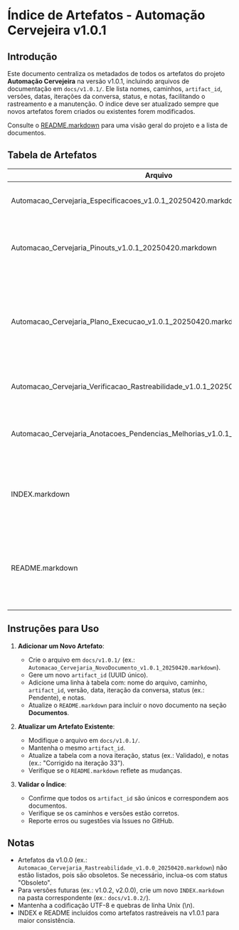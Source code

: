 # Índice de Artefatos - Automação Cervejeira v1.0.1

## Introdução

Este documento centraliza os metadados de todos os artefatos do projeto **Automação Cervejeira** na versão v1.0.1, incluindo arquivos de documentação em `docs/v1.0.1/`. Ele lista nomes, caminhos, `artifact_id`, versões, datas, iterações da conversa, status, e notas, facilitando o rastreamento e a manutenção. O índice deve ser atualizado sempre que novos artefatos forem criados ou existentes forem modificados.

Consulte o [README.markdown](../../README.markdown) para uma visão geral do projeto e a lista de documentos.

## Tabela de Artefatos

| Arquivo | Caminho | artifact_id | Versão | Data | Iteração | Status | Notas |
| --- | --- | --- | --- | --- | --- | --- | --- |
| Automacao_Cervejaria_Especificacoes_v1.0.1_20250420.markdown | docs/v1.0.1/ | 21c0119f-54ea-4f1a-b0eb-a9d56b221cbd | v1.0.1 | 20/04/2025 | 30 | Validado | Define requisitos, BOM, e configurações. |
| Automacao_Cervejaria_Pinouts_v1.0.1_20250420.markdown | docs/v1.0.1/ | a9b8c7d6-e5f4-4a3b-b2c1-d0e1f2g3h4i5 | v1.0.1 | 20/04/2025 | 32 | Validado | Atualizado com Metadados na iteração 32. Inclui Código de Cores. |
| Automacao_Cervejaria_Plano_Execucao_v1.0.1_20250420.markdown | docs/v1.0.1/ | 876f7d44-cad0-4b20-9cf6-eb71267ca360 | v1.0.1 | 20/04/2025 | 33 | Validado | Detalha testes para validação. Revisão do cronograma (Mês 1 como Maio 2025) e mitigação do protetor silicone. |
| Automacao_Cervejaria_Verificacao_Rastreabilidade_v1.0.1_20250420.markdown | docs/v1.0.1/ | f304dded-4441-45e9-9cb1-24445eb19bea | v1.0.1 | 20/04/2025 | 30 | Validado | Valida rastreabilidade bidirecional. |
| Automacao_Cervejaria_Anotacoes_Pendencias_Melhorias_v1.0.1_20250420.markdown | docs/v1.0.1/ | c11fe1ef-86c2-458a-890e-536ec1b62135 | v1.0.1 | 20/04/2025 | 33 | Validado | Consolida observações e tarefas. Removido emoji 🔴 nas pendências. |
| INDEX.markdown | docs/v1.0.1/ | b2f9e8a7-6c3d-4e2b-9a1c-3f7d5e9b0c2a | v1.0.1 | 20/04/2025 | 33 | Validado | Centraliza metadados de artefatos. Incluído como artefato rastreável na v1.0.1. |
| README.markdown | docs/v1.0.1/ | d4a1c9f8-5b2e-4f1c-8d3b-6e9f7a0c3d5b | v1.0.1 | 20/04/2025 | 33 | Validado | Fornece visão geral do projeto e lista de documentos. Incluído como artefato rastreável na v1.0.1. |

## Instruções para Uso

1. **Adicionar um Novo Artefato**:
   - Crie o arquivo em `docs/v1.0.1/` (ex.: `Automacao_Cervejaria_NovoDocumento_v1.0.1_20250420.markdown`).
   - Gere um novo `artifact_id` (UUID único).
   - Adicione uma linha à tabela com: nome do arquivo, caminho, `artifact_id`, versão, data, iteração da conversa, status (ex.: Pendente), e notas.
   - Atualize o `README.markdown` para incluir o novo documento na seção **Documentos**.

2. **Atualizar um Artefato Existente**:
   - Modifique o arquivo em `docs/v1.0.1/`.
   - Mantenha o mesmo `artifact_id`.
   - Atualize a tabela com a nova iteração, status (ex.: Validado), e notas (ex.: "Corrigido na iteração 33").
   - Verifique se o `README.markdown` reflete as mudanças.

3. **Validar o Índice**:
   - Confirme que todos os `artifact_id` são únicos e correspondem aos documentos.
   - Verifique se os caminhos e versões estão corretos.
   - Reporte erros ou sugestões via Issues no GitHub.

## Notas

- Artefatos da v1.0.0 (ex.: `Automacao_Cervejaria_Rastreabilidade_v1.0.0_20250420.markdown`) não estão listados, pois são obsoletos. Se necessário, inclua-os com status "Obsoleto".
- Para versões futuras (ex.: v1.0.2, v2.0.0), crie um novo `INDEX.markdown` na pasta correspondente (ex.: `docs/v1.0.2/`).
- Mantenha a codificação UTF-8 e quebras de linha Unix (\n).
- INDEX e README incluídos como artefatos rastreáveis na v1.0.1 para maior consistência.
